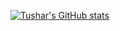 [![Tushar's GitHub stats](https://github-readme-stats.vercel.app/api?username=tusharsrivastav&show_icons=true&theme=tokyonight#gh-dark-mode-only)](https://github.com/anuraghazra/github-readme-stats)
